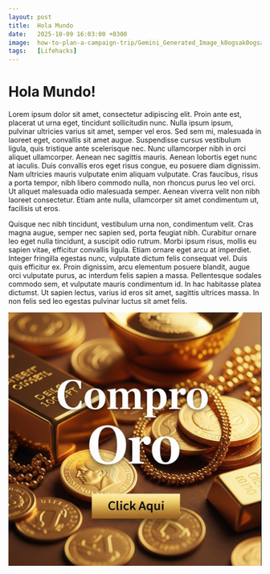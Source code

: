 ```yaml
---
layout: post
title:  Hola Mundo
date:   2025-10-09 16:03:00 +0300
image:  how-to-plan-a-campaign-trip/Gemini_Generated_Image_k0ogsak0ogsak0og.png
tags:   [Lifehacks]
---
```


# Hola Mundo!

Lorem ipsum dolor sit amet, consectetur adipiscing elit. Proin ante est, placerat ut urna eget, tincidunt sollicitudin nunc. Nulla ipsum ipsum, pulvinar ultricies varius sit amet, semper vel eros. Sed sem mi, malesuada in laoreet eget, convallis sit amet augue. Suspendisse cursus vestibulum ligula, quis tristique ante scelerisque nec. Nunc ullamcorper nibh in orci aliquet ullamcorper. Aenean nec sagittis mauris. Aenean lobortis eget nunc at iaculis. Duis convallis eros eget risus congue, eu posuere diam dignissim. Nam ultricies mauris vulputate enim aliquam vulputate. Cras faucibus, risus a porta tempor, nibh libero commodo nulla, non rhoncus purus leo vel orci. Ut aliquet malesuada odio malesuada semper. Aenean viverra velit non nibh laoreet consectetur. Etiam ante nulla, ullamcorper sit amet condimentum ut, facilisis ut eros.

Quisque nec nibh tincidunt, vestibulum urna non, condimentum velit. Cras magna augue, semper nec sapien sed, porta feugiat nibh. Curabitur ornare leo eget nulla tincidunt, a suscipit odio rutrum. Morbi ipsum risus, mollis eu sapien vitae, efficitur convallis ligula. Etiam ornare eget arcu at imperdiet. Integer fringilla egestas nunc, vulputate dictum felis consequat vel. Duis quis efficitur ex. Proin dignissim, arcu elementum posuere blandit, augue orci vulputate purus, ac interdum felis sapien a massa. Pellentesque sodales commodo sem, et vulputate mauris condimentum id. In hac habitasse platea dictumst. Ut sapien lectus, varius id eros sit amet, sagittis ultrices massa. In non felis sed leo egestas pulvinar luctus sit amet felis.

![](img/how-to-plan-a-campaign-trip/Gemini_Generated_Image_k0ogsak0ogsak0og.png)